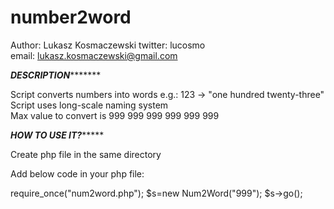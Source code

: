 number2word
===========

Author: Lukasz Kosmaczewski
twitter: lucosmo							 
email: lukasz.kosmaczewski@gmail.com

*******************DESCRIPTION**************************

Script converts numbers into words e.g.:
123 -> "one hundred twenty-three"			 	
Script uses long-scale naming system		
Max value to convert is 999 999 999 999 999 999

*******************HOW TO USE IT?************************

Create php file in the same directory

Add below code in your php file:

require_once("num2word.php");
$s=new Num2Word("999");
$s->go();


